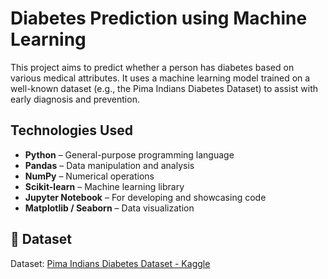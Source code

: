 # Diabetes Prediction using Machine Learning

This project aims to predict whether a person has diabetes based on various medical attributes. It uses a machine learning model trained on a well-known dataset (e.g., the Pima Indians Diabetes Dataset) to assist with early diagnosis and prevention.

##  Technologies Used

- **Python** – General-purpose programming language
- **Pandas** – Data manipulation and analysis
- **NumPy** – Numerical operations
- **Scikit-learn** – Machine learning library
- **Jupyter Notebook** – For developing and showcasing code
- **Matplotlib / Seaborn** – Data visualization

## 📁 Dataset

Dataset: [Pima Indians Diabetes Dataset - Kaggle](https://www.kaggle.com/datasets/uciml/pima-indians-diabetes-database)

